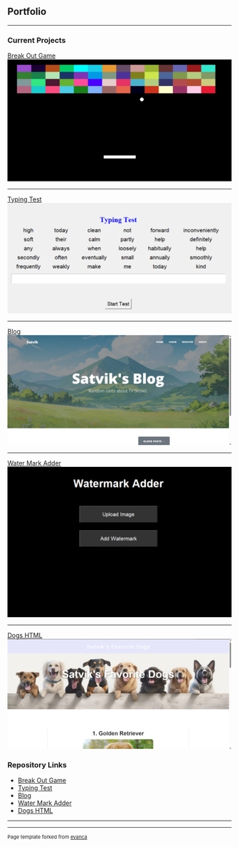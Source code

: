 ## Portfolio

---

### Current Projects 

[Break Out Game](./sample_page.md)
<img src="images/BreakOut.png?raw=true"/>

---
[Typing Test](https://github.com/satvik-kusvaha/TypingSpeedTest)
<img src="images/TypingTest.png?raw=true"/>

---
[Blog](https://github.com/satvik-kusvaha/TVShowsBlog)
<img src="images/Blog.png?raw=true"/>

---
[Water Mark Adder](https://github.com/satvik-kusvaha/WatermarkAdder)
<img src="images/WaterMark.png?raw=true"/>

---
[Dogs HTML](https://github.com/satvik-kusvaha/Top3Dogs)
<img src="images/Dogs.png?raw=true"/>

### Repository Links

- [Break Out Game](https://github.com/satvik-kusvaha/BreakOutGame)
- [Typing Test](https://github.com/satvik-kusvaha/TypingSpeedTest)
- [Blog](https://github.com/satvik-kusvaha/TVShowsBlog)
- [Water Mark Adder](https://github.com/satvik-kusvaha/WatermarkAdder)
- [Dogs HTML](https://github.com/satvik-kusvaha/Top3Dogs)

---




---
<p style="font-size:11px">Page template forked from <a href="https://github.com/evanca/quick-portfolio">evanca</a></p>
<!-- Remove above link if you don't want to attibute -->
